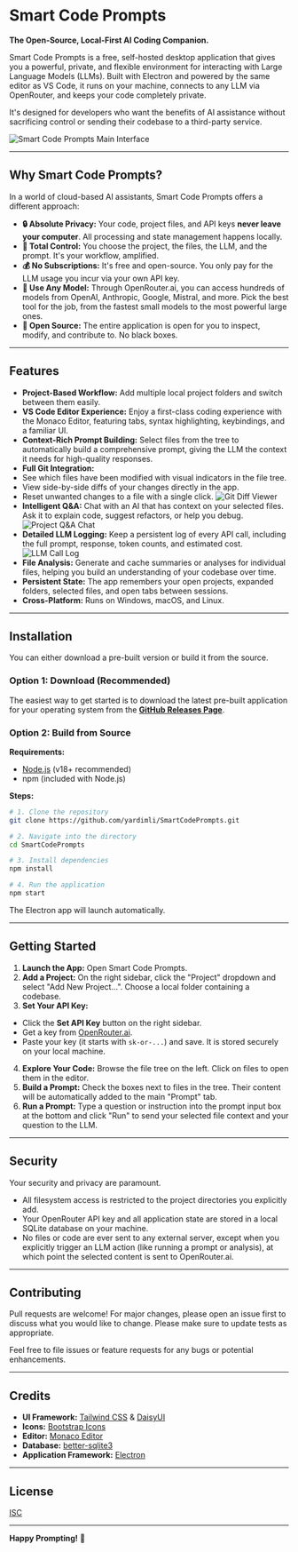 # Smart Code Prompts

**The Open-Source, Local-First AI Coding Companion.**

Smart Code Prompts is a free, self-hosted desktop application that gives you a powerful, private, and flexible environment for interacting with Large Language Models (LLMs). Built with Electron and powered by the same editor as VS Code, it runs on your machine, connects to any LLM via OpenRouter, and keeps your code completely private.

It's designed for developers who want the benefits of AI assistance without sacrificing control or sending their codebase to a third-party service.

![Smart Code Prompts Main Interface](https://smartcodeprompts.com/app-screen-1.png)

---

## Why Smart Code Prompts?

In a world of cloud-based AI assistants, Smart Code Prompts offers a different approach:

-   **🔒 Absolute Privacy:** Your code, project files, and API keys **never leave your computer**. All processing and state management happens locally.
-   **🔧 Total Control:** You choose the project, the files, the LLM, and the prompt. It's your workflow, amplified.
-   **💰 No Subscriptions:** It's free and open-source. You only pay for the LLM usage you incur via your own API key.
-   **🔌 Use Any Model:** Through OpenRouter.ai, you can access hundreds of models from OpenAI, Anthropic, Google, Mistral, and more. Pick the best tool for the job, from the fastest small models to the most powerful large ones.
-   **🚀 Open Source:** The entire application is open for you to inspect, modify, and contribute to. No black boxes.

---

## Features

-   **Project-Based Workflow:** Add multiple local project folders and switch between them easily.
-   **VS Code Editor Experience:** Enjoy a first-class coding experience with the Monaco Editor, featuring tabs, syntax highlighting, keybindings, and a familiar UI.
-   **Context-Rich Prompt Building:** Select files from the tree to automatically build a comprehensive prompt, giving the LLM the context it needs for high-quality responses.
-   **Full Git Integration:**
   -   See which files have been modified with visual indicators in the file tree.
   -   View side-by-side diffs of your changes directly in the app.
   -   Reset unwanted changes to a file with a single click.
       ![Git Diff Viewer](https://smartcodeprompts.com/app-diff.png)
-   **Intelligent Q&A:** Chat with an AI that has context on your selected files. Ask it to explain code, suggest refactors, or help you debug.
    ![Project Q&A Chat](https://smartcodeprompts.com/app-chat.png)
-   **Detailed LLM Logging:** Keep a persistent log of every API call, including the full prompt, response, token counts, and estimated cost.
    ![LLM Call Log](https://smartcodeprompts.com/app-llm-log.png)
-   **File Analysis:** Generate and cache summaries or analyses for individual files, helping you build an understanding of your codebase over time.
-   **Persistent State:** The app remembers your open projects, expanded folders, selected files, and open tabs between sessions.
-   **Cross-Platform:** Runs on Windows, macOS, and Linux.

---

## Installation

You can either download a pre-built version or build it from the source.

### Option 1: Download (Recommended)

The easiest way to get started is to download the latest pre-built application for your operating system from the **[GitHub Releases Page](https://github.com/yardimli/SmartCodePrompts/releases)**.

### Option 2: Build from Source

**Requirements:**
-   [Node.js](https://nodejs.org/) (v18+ recommended)
-   npm (included with Node.js)

**Steps:**

```bash
# 1. Clone the repository
git clone https://github.com/yardimli/SmartCodePrompts.git

# 2. Navigate into the directory
cd SmartCodePrompts

# 3. Install dependencies
npm install

# 4. Run the application
npm start
```

The Electron app will launch automatically.

---

## Getting Started

1.  **Launch the App:** Open Smart Code Prompts.
2.  **Add a Project:** On the right sidebar, click the "Project" dropdown and select "Add New Project...". Choose a local folder containing a codebase.
3.  **Set Your API Key:**
   -   Click the **Set API Key** button on the right sidebar.
   -   Get a key from [OpenRouter.ai](https://openrouter.ai/keys).
   -   Paste your key (it starts with `sk-or-...`) and save. It is stored securely on your local machine.
4.  **Explore Your Code:** Browse the file tree on the left. Click on files to open them in the editor.
5.  **Build a Prompt:** Check the boxes next to files in the tree. Their content will be automatically added to the main "Prompt" tab.
6.  **Run a Prompt:** Type a question or instruction into the prompt input box at the bottom and click "Run" to send your selected file context and your question to the LLM.

---

## Security

Your security and privacy are paramount.
-   All filesystem access is restricted to the project directories you explicitly add.
-   Your OpenRouter API key and all application state are stored in a local SQLite database on your machine.
-   No files or code are ever sent to any external server, except when you explicitly trigger an LLM action (like running a prompt or analysis), at which point the selected content is sent to OpenRouter.ai.

---

## Contributing

Pull requests are welcome! For major changes, please open an issue first to discuss what you would like to change. Please make sure to update tests as appropriate.

Feel free to file issues or feature requests for any bugs or potential enhancements.

---

## Credits

-   **UI Framework:** [Tailwind CSS](https://tailwindcss.com/) & [DaisyUI](https://daisyui.com/)
-   **Icons:** [Bootstrap Icons](https://icons.getbootstrap.com/)
-   **Editor:** [Monaco Editor](https://microsoft.github.io/monaco-editor/)
-   **Database:** [better-sqlite3](https://github.com/WiseLibs/better-sqlite3)
-   **Application Framework:** [Electron](https://www.electronjs.org/)

---

## License

[ISC](https://github.com/yardimli/SmartCodePrompts/blob/main/LICENSE)

---

**Happy Prompting!** 🚀
